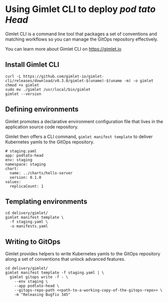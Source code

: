 # Using Gimlet CLI to deploy *pod tato Head*

Gimlet CLI is a command line tool that packages a set of conventions and matching workflows so you can manage the GitOps repository effectively.

You can learn more about Gimlet CLI on https://gimlet.io

## Install Gimlet CLI

```
curl -L https://github.com/gimlet-io/gimlet-cli/releases/download/v0.3.0/gimlet-$(uname)-$(uname -m) -o gimlet
chmod +x gimlet
sudo mv ./gimlet /usr/local/bin/gimlet
gimlet --version
```

## Defining environments

Gimlet promotes a declarative environment configuration file that lives in the application source code repository.

Gimlet then offers a CLI command, `gimlet manifest template` to deliver Kubernetes yamls to the GitOps repository.

```
# staging.yaml
app: podtato-head
env: staging
namespace: staging
chart:
  name: ../charts/hello-server
  version: 0.1.0
values:
  replicaCount: 1
```

## Templating environments

```
cd delivery/gimlet/
gimlet manifest template \
  -f staging.yaml \ 
  -o manifests.yaml
```

## Writing to GitOps

Gimlet provides helpers to write Kubernetes yamls to the GitOps repository along a set of conventions that unlock advanced features.

```
cd delivery/gimlet/
gimlet manifest template -f staging.yaml | \
  gimlet gitops write -f - \
    --env staging \
    --app podtato-head \
    --gitops-repo-path <<path-to-a-working-copy-of-the-gitops-repo>> \
    -m "Releasing Bugfix 345"
```
